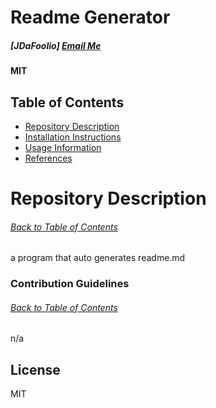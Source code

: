 # Readme Generator
##### [JDaFoolio] [Email Me](longja2015@gmail.com)
#### MIT
    
## Table of Contents
* [Repository Description](#Repository-Description)
* [Installation Instructions](#Installation)
* [Usage Information](#Use)
* [References](#Ref)

    
# Repository Description
###### [Back to Table of Contents](#Table-of-Contents)
a program that auto generates readme.md

### Contribution Guidelines
###### [Back to Table of Contents](#Table-of-Contents)
n/a
    
## License
MIT